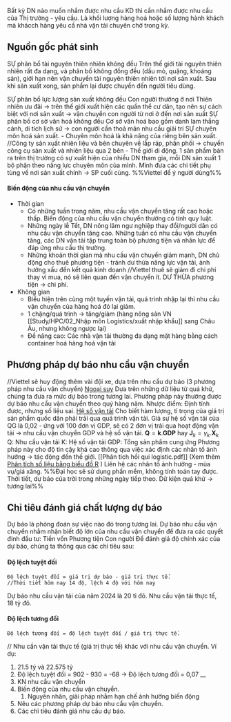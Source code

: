 Bất kỳ DN nào muốn nhắm được nhu cầu KD thì cần nhắm được nhu cầu của Thị trường - yêu cầu.
	Là khối lượng hàng hoá hoặc số lượng hành khách mà khácch hàng yêu cầ nhà vận tải chuyên chở trong kỳ.
## Nguồn gốc phát sinh
SỰ phân bổ tài nguyên thiên nhiên không đều
	Trên thế giới tài nguyên thiên nhiên rất đa dạng, và phân bố không đồng đều (dầu mỏ, quặng, khoáng sản), giới hạn nên vận chuyển tài nguyên thiên nhiên tới nơi sản xuất.
	Sau khi sản xuất xong, sản phẩm lại được chuyển đến người tiêu dùng.

SỰ phân bổ lực lượng sản xuất không đều
	Con người thường ở nơi Thiên nhiên ưu đãi -> trên thế giới xuất hiện các quần thể cư dân, tạo nên sự cách biệt với nơi sản xuất -> vận chuyển con người từ nơi ở đến nơi sản xuất
SỰ phân bố cơ sở văn hoá không đều
	Cơ sở văn hoá bao gồm danh lam thắng cảnh, di tích lịch sử -> con người cần thoả mãn nhu cầu giải trí
SỰ chuyên môn hoá sản xuất.
	- Chuyên môn hoá là khả năng của riêng bên sản xuất.
	//Công ty sản xuất nhiên liệu và bên chuyên về lắp ráp, phân phối -> chuyển công cụ sản xuất và nhiên liệu qua 2 bên - Thế giới di động.
	1 sản phẩm bán ra trên thị trường có sự xuất hiện của nhiều DN tham gia, mỗi DN sản xuất 1 bộ phận theo năng lực chuyên môn của mình.
		Mình đưa các chi tiết phụ tùng về nơi sản xuất chính -> SP cuối cùng.
%%Viettel để ý người dùng%%


#### Biến động của nhu cầu vận chuyển 
- Thời gian
	- Có những tuần trong năm, nhu cầu vận chuyển tăng rất cao hoặc thấp. Biến động của nhu cầu vận chuyển thường có tính quy luật.
	- Những ngày lễ Tết, DN nông lâm ngư nghiệp thay đổi/người dân có nhu cầu vận chuyển tăng cao. Những tuần có nhu cầu vận chuyển tăng, các DN vận tải tập trung toàn bộ phương tiện và nhân lực để đáp ứng nhu cầu thị trường. 
	- Những khoản thời gian mà nhu cầu vận chuyển giảm mạnh, DN chủ động cho thuê phương tiện - tránh dư thừa năng lực vận tải, ảnh hưởng xấu đến kết quả kinh doanh
//Viettel thuê sẽ giảm đi chi phí thay vì mua, nó sẽ liên quan đến vận chuyển ít. DƯ THỪA phương tiện -> chi phí.
- Không gian
	- Biểu hiện trên cùng một tuyến vận tải, quá trình nhập lại thì nhu cầu vận chuyển của hàng hoá đó lại giảm.
	- 1 chặng/quá trình -> tăng/giảm (hàng nông sản VN [[Study/HPC/02_Nhập môn Logistics/xuất nhập khẩu]] sang Châu Âu, nhưng không ngược lại)
	- Để nâng cao:
	  Các nhà vận tải thường đa dạng mặt hàng bằng cách container hoá hàng hoá vận tải

## Phương pháp dự báo nhu cầu vận chuyển
//Viettel sẽ huy động thêm vài đội xe, dựa trên nhu cầu dự báo (3 phương pháp nhu cầu vận chuyển)
	[Ngoại suy](https://vi.wikipedia.org/wiki/Ngoại_suy)
		Dựa trên những dữ liệu từ quá khứ, chúng ta đưa ra mức dự báo trong tương lai. Phương pháp này thường được dự báo nhu cầu vận chuyển theo quý hàng năm.   Nhược điểm: Định tính được, nhưng số liệu sai.
	[Hệ số vận tải](https://en.wikipedia.org/wiki/Transport_coefficient)
		Cho biết hàm lượng, tỉ trọng của giá trị sản phẩm quốc dân phải trải qua quá trình vận tải. Giả sự hệ số vận tải của QG là 0,02 - ứng với 100 đơn vị GDP, sẽ có 2 đơn vị trải qua hoạt động vận tải -> nhu cầu vận chuyển GDP và hệ số vận tải.
				${\mathbf {Q}=\mathbf{k}. \mathbf{GDP}}$ hay ${\displaystyle \mathbf {J} _{k}=\gamma _{k}. \mathbf {X} _{k}}$
			Q: Nhu cầu vận tải
			K: Hệ số vận tải
			GDP: Tổng sản phẩm cung ứng
		Phương pháp này cho độ tin cậy khá cao thông qua việc xác định các nhân tố ảnh hưởng -> tác động đến thế giới.
	[[Phân tích hồi qui logistic.pdf]] (Xem thêm [Phân tích số liệu bằng biểu đồ R](http://vietsciences.free.fr/khaocuu/nguyenvantuan/bieudoR/ch8-phantichsolieu.htm) )
		Liên hệ các nhân tố ảnh hưởng - mùa vụ/giá xăng.
%%Đại học sẽ sử dụng phần mềm, không tính toán tay được.
Thời tiết, dự báo của trời trong những ngày tiếp theo.
Dữ kiện quá khứ -> tương lai%%
## Chỉ tiêu đánh giá chất lượng dự báo
Dự báo là phỏng đoán sự việc nào đó trong tương lai. Dự báo nhu cầu vận chuyển nhằm nhận biết độ lớn của nhu cầu vận chuyển để đưa ra các quyết đinh đầu tư:
	Tiền vốn
	Phương tiện
	Con người
Để đánh giá độ chính xác của dự báo, chúng ta thông qua các chỉ tiêu sau:
#### Độ lệch tuyệt đối
	Độ lệch tuyệt đối = giá trị dự báo - giá trị thực tế.
	//Thời tiết hôm nay 14 độ, lệch 4 độ với hôm nay
Dự báo nhu cầu vận tải của năm 2024 là 20 tỉ đô. Nhu cầu vận tải thực tế, 18 tỷ đô.
#### Độ lệch tương đối
	Độ lệch tương đối = độ lệch tuyệt đối / giá trị thực tế.
// Nhu cần vận tải thực tế (giá trị thực tế) khác với nhu cầu vận chuyển.
Ví dụ:
1) 21.5 tỷ và 22.575 tỷ
2) Độ lệch tuyệt đối = 902 - 930 = -68 -> Độ lệch tương đối = 0,07
__
1) KN nhu cầu vận chuyển 
2) Biến động của nhu cầu vận chuyển.
	1) Nguyên nhân, giải pháp nhằm hạn chế ảnh hưởng biến động
3) Nêu các phương pháp dự báo nhu cầu vận chuyển.
4) Các chỉ tiêu đánh giá nhu cầu dự báo.